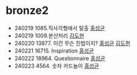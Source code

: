 # bronze2
- 240219 1085.직사각형에서 탈출 [홍성균](https://github.com/sesac-dobong1th-algorithm/bronze2/tree/main/Python/%EB%B0%B1%EC%A4%80/Bronze/1085.%E2%80%85%EC%A7%81%EC%82%AC%EA%B0%81%ED%98%95%EC%97%90%EC%84%9C%E2%80%85%ED%83%88%EC%B6%9C)
- 240219 1009.분산처리 [김도현](https://github.com/sesac-dobong1th-algorithm/bronze2/blob/main/02_19_dohyeon.ipynb) 
- 240220 13877. 이건 무슨 진법이지? [홍성균](https://github.com/sesac-dobong1th-algorithm/bronze2/tree/main/Python/%EB%B0%B1%EC%A4%80/Bronze/13877.%E2%80%85%EC%9D%B4%EA%B1%B4%E2%80%85%EB%AC%B4%EC%8A%A8%E2%80%85%EC%A7%84%EB%B2%95%EC%9D%B4%EC%A7%80%EF%BC%9F) [김도현](https://github.com/sesac-dobong1th-algorithm/bronze2/blob/main/02_20_dohyeon.ipynb)
- 240221 16715. Inspiration [홍성균](https://github.com/sesac-dobong1th-algorithm/bronze2/tree/main/Python/%EB%B0%B1%EC%A4%80/Bronze/16715.%E2%80%85Inspiration)
- 240222 18964. Questionnaire [홍성균](https://github.com/sesac-dobong1th-algorithm/bronze2/tree/main/Python/%EB%B0%B1%EC%A4%80/Bronze/18964.%E2%80%85Questionnaire)
- 240223 4564. 숫자 카드놀이 [홍성균](https://github.com/sesac-dobong1th-algorithm/bronze2/tree/main/Python/%EB%B0%B1%EC%A4%80/Bronze/4564.%E2%80%85%EC%88%AB%EC%9E%90%E2%80%85%EC%B9%B4%EB%93%9C%EB%86%80%EC%9D%B4)
